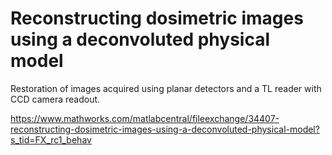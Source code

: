# Reconstructing dosimetric images using a deconvoluted physical model

Restoration of images acquired using planar detectors and a TL reader with CCD camera readout.

https://www.mathworks.com/matlabcentral/fileexchange/34407-reconstructing-dosimetric-images-using-a-deconvoluted-physical-model?s_tid=FX_rc1_behav

